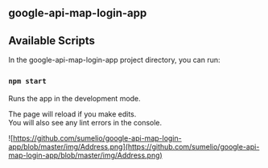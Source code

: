 ## google-api-map-login-app

## Available Scripts

In the google-api-map-login-app project directory, you can run:

### `npm start`

Runs the app in the development mode.<br>

The page will reload if you make edits.<br>
You will also see any lint errors in the console.

![https://github.com/sumelio/google-api-map-login-app/blob/master/img/Address.png](https://github.com/sumelio/google-api-map-login-app/blob/master/img/Address.png)
